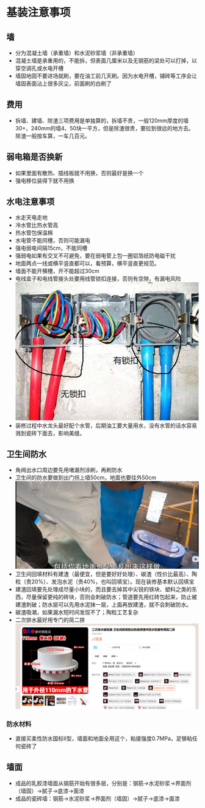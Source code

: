 # 基装注意事项

## 墙

* 分为混凝土墙（承重墙）和水泥砂浆墙（非承重墙）
* 混凝土墙是承重用的，不能拆，但表面几厘米以及无钢筋的梁处可以打掉，以穿空调孔或水电开槽
* 墙固地固不要进场就刷，要在油工前几天刷。因为水电开槽，铺砖等工序会让墙固表面沾上很多灰尘，前面刷的白刷了

## 费用

* 拆墙、建墙、除渣三项费用是单独算的，拆墙不贵，一般120mm厚度的墙30+，240mm的墙4、50块一平方，但是除渣很贵，要拉到很远的地方去。除渣一般按车算，一车几百元。

## 弱电箱是否换新

* 如果里面有散热、插线板就不用换，否则最好是换一个
* 强电移位装得下就不用换

## 水电注意事项

* 水走天电走地
* 冷水管比热水管高
* 热水管包保温棉
* 水电管不能同槽，否则可能漏电
* 强电弱电间隔15cm，不能同槽
* 强弱电如果有交叉不可避免，要在弱电管上包一圈铝箔纸防电磁干扰
* 地面两点一线或横平竖直都可以，看预算，横平竖直更规范。
* 墙面不能开横槽，开不能超过30cm
* 电线盒子和电线管接头处要用线管锁扣连接，否则有空隙，有漏电风险
![](./img/%E7%BA%BF%E7%AE%A1%E9%94%81%E6%89%A3.jpg)
* 装修过程中水龙头最好配个水管，后期油工要大量用水，没有水管的话水容易溅到瓷砖下面去，影响美缝。

## 卫生间防水

* 角阀出水口周边要先用堵漏剂涂刷，再刷防水
* 卫生间的防水要做到出门拐上墙50cm，地面也要往外50cm
![](./img/%E5%8D%AB%E7%94%9F%E9%97%B4%E5%A4%96%E9%98%B2%E6%B0%B4.jpg)
* 卫生间回填材料有建渣（最便宜，但是要好好处理）、碳渣（性价比最高）、陶粒（贵20%）、发泡水泥（贵40%，也叫回填宝）。现在装修基本默认回填宝
* 建渣回填要先处理成尽量小块的，而且要去掉其中尖锐的铁块、塑料之类的东西，尽量保留更纯的砖块，否则会刺破防水；管道要先用红砖包起来，防止被建渣刺破；防水层可以先用水泥抹一层，上面再放建渣，就不会刺破防水。
* 碳渣吸潮，如果漏水短时间发现不了；陶粒工艺复杂
* 二次排水最好用专门的简二排
![](./img/%E7%AE%80%E4%BA%8C%E6%8E%92.jpg)

### 防水材料

* 直接买柔性防水国标II型，墙面和地面全用这个，粘接强度0.7MPa，足够粘任何瓷砖了

## 墙面

* 成品的乳胶漆墙面从钢筋开始有很多层，分别是：钢筋->水泥砂浆->界面剂（墙固）->腻子->底漆->面漆
* 成品的瓷砖墙：钢筋->水泥砂浆->界面剂（墙固）->腻子->底漆->面漆
